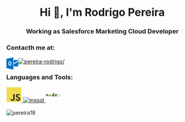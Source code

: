 <h1 align="center">Hi 👋, I'm Rodrigo Pereira</h1>
<h3 align="center">Working as Salesforce Marketing Cloud Developer</h3>

<h3 align="left">Contacth me at:</h3>
<p align="left">
<a href="https://linkedin.com/in/pereira-rodrigo/" target="blank"><img align="center" src="https://raw.githubusercontent.com/rahuldkjain/github-profile-readme-generator/master/src/images/icons/Social/linked-in-alt.svg" alt="pereira-rodrigo/" height="30" width="40" /></a>
<a href="mailto:rodrigo58@live.com.pt">
  <img align="left" alt="Rodrigo Pereira Email" width="31px" src="https://github.com/pereira18/pereira18/blob/main/Outlook.com_icon.svg" />
</a>

<h3 align="left">Languages and Tools:</h3>
<p align="left"> <a href="https://developer.mozilla.org/en-US/docs/Web/JavaScript" target="_blank" rel="noreferrer"> <img src="https://raw.githubusercontent.com/devicons/devicon/master/icons/javascript/javascript-original.svg" alt="javascript" width="40" height="40"/> </a> <a href="https://www.microsoft.com/en-us/sql-server" target="_blank" rel="noreferrer"> <img src="https://www.svgrepo.com/show/303229/microsoft-sql-server-logo.svg" alt="mssql" width="40" height="40"/> </a> <a href="https://nodejs.org" target="_blank" rel="noreferrer"> <img src="https://raw.githubusercontent.com/devicons/devicon/master/icons/nodejs/nodejs-original-wordmark.svg" alt="nodejs" width="40" height="40"/> </a> </p>

<p><img align="center" src="https://github-readme-stats.vercel.app/api/top-langs?username=pereira18&show_icons=true&locale=en&layout=compact" alt="pereira18" /></p>





